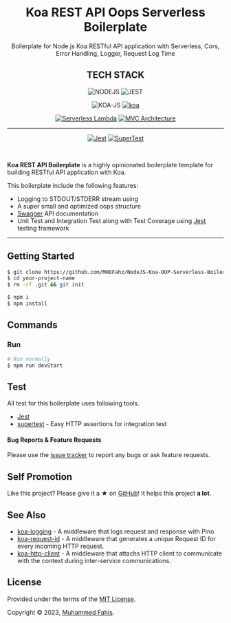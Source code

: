 <div align="center">
  <br />
  <h1>Koa REST API Oops Serverless Boilerplate</h1>
</div>

<p align="center">
  Boilerplate for Node.js Koa RESTful API application with Serverless, Cors, Error Handling, Logger, Request Log Time
</p>

<div align="center">
  
## TECH STACK
![NODEJS](https://img.shields.io/badge/Node.js-43853D?style=for-the-badge&logo=node.js&logoColor=white)
![JEST](https://img.shields.io/badge/Jest-323330?style=for-the-badge&logo=Jest&logoColor=white)

![KOA-JS](https://cdn.rawgit.com/sindresorhus/awesome/d7305f38d29fed78fa85652e3a63e154dd8e8829/media/badge.svg)
[![koa](https://img.shields.io/badge/koa-framework-blue.svg)](https://koajs.com/)

[![Serverless Lambda](https://img.shields.io/badge/Serverless-Lambda-orange.svg)](https://serverless.com/learn/quick-start/)
[![MVC Architecture](https://img.shields.io/badge/MVC-Architecture-lightgrey.svg)](https://en.wikipedia.org/wiki/Model–view–controller)

---

[![Jest](https://img.shields.io/badge/Jest-testing%20library-brightgreen.svg)](https://jestjs.io/)
[![SuperTest](https://img.shields.io/badge/SuperTest-HTTP%20assertions%20library-brightgreen.svg)](https://github.com/visionmedia/supertest)

</div>

<br />

**Koa REST API Boilerplate** is a highly opinionated boilerplate template for building RESTful API application with Koa.

This boilerplate include the following features:

-   Logging to STDOUT/STDERR stream using
-   A super small and optimized oops structure
-   [Swagger](https://swagger.io/) API documentation
-   Unit Test and Integration Test along with Test Coverage using [Jest](https://facebook.github.io/jest/) testing framework

---

## Getting Started

```zsh
$ git clone https://github.com/MHDFahz/NodeJS-Koa-OOP-Serverless-Boilerplate.git your-project-name
$ cd your-project-name
$ rm -rf .git && git init
```

```zsh
$ npm i
$ npm install
```

## Commands

### Run

```zsh
# Run normally
$ npm run devStart
```

## Test

All test for this boilerplate uses following tools.

-   [Jest](https://github.com/facebook/jest)
-   [supertest](https://github.com/visionmedia/supertest) - Easy HTTP assertions for integration test

#### Bug Reports & Feature Requests

Please use the [issue tracker](https://github.com/MHDFahz/NodeJS-Koa-OOP-Serverless-Boilerplate/issues) to report any bugs or ask feature requests.

## Self Promotion

Like this project? Please give it a ★ on [GitHub](https://github.com/posquit0/awesome-engineer-onboarding)! It helps this project **a lot**.

## See Also

-   [koa-logging](https://github.com/kasa-network/koa-logging) - A middleware that logs request and response with Pino.
-   [koa-request-id](https://github.com/kasa-network/koa-request-id) - A middleware that generates a unique Request ID for every incoming HTTP request.
-   [koa-http-client](https://github.com/kasa-network/koa-http-client) - A middleware that attachs HTTP client to communicate with the context during inter-service communications.

## License

Provided under the terms of the [MIT License](https://github.com/MHDFahz/NodeJS-Koa-OOP-Serverless-Boilerplate/blob/master/LICENSE).

Copyright © 2023, [Muhammed Fahis](fahis.skazi@gmail.com).
